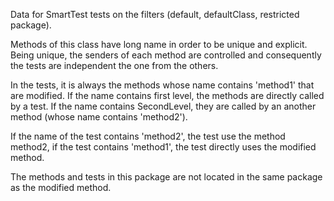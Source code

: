 Data for SmartTest tests on the filters (default, defaultClass, restricted package).

Methods of this class have long name in order to be unique and explicit.
Being unique, the senders of each method are controlled and consequently the tests are independent the one from the others.

In the tests, it is always the methods whose name contains 'method1' that are modified. If the name contains first level, the methods are directly called by a test. If the name contains SecondLevel, they are called by an another method (whose name contains 'method2').

If the name of the test contains 'method2', the test use the method method2, if the test contains 'method1', the test directly uses the modified method.


The methods and tests in this package are not located in the same package as the modified method.